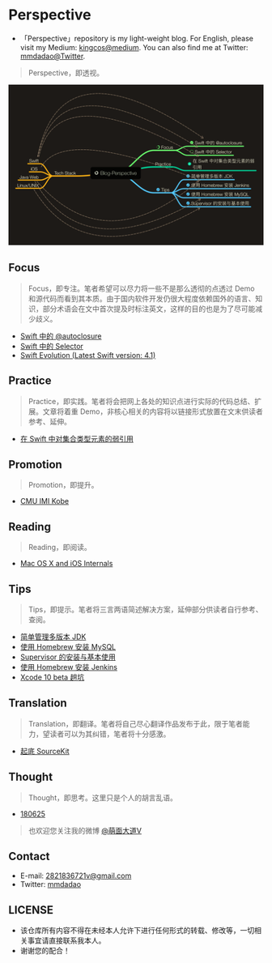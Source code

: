 # Perspective

- 「Perspective」repository is my light-weight blog. For English, please visit my Medium: [kingcos@medium](http://medium.com/@kingcos). You can also find me at Twitter: [mmdadao@Twitter](https://twitter.com/mmdadao/).

> Perspective，即透视。

![Blog-Perspective Mind Map](Blog-Perspective.png)

## Focus

> Focus，即专注。笔者希望可以尽力将一些不是那么透彻的点透过 Demo 和源代码而看到其本质。由于国内软件开发仍很大程度依赖国外的语言、知识，部分术语会在文中首次提及时标注英文，这样的目的也是为了尽可能减少歧义。

- [Swift 中的 @autoclosure](https://github.com/kingcos/Perspective/issues/5)
- [Swift 中的 Selector](Posts/Focus/Swift_Selector)
- [Swift Evolution (Latest Swift version: 4.1)](https://github.com/kingcos/Perspective/issues/11)

## Practice

> Practice，即实践。笔者将会把网上各处的知识点进行实际的代码总结、扩展。文章将着重 Demo，非核心相关的内容将以链接形式放置在文末供读者参考、延伸。

- [在 Swift 中对集合类型元素的弱引用](https://github.com/kingcos/Perspective/issues/6)

## Promotion

> Promotion，即提升。

- [CMU IMI Kobe](Posts/Promotion/CMU_IMI_Kobe/2-1_How_To_Apply)

## Reading

> Reading，即阅读。

- [Mac OS X and iOS Internals](/Posts/Reading/MacOSX_and_iOS_Internals)

## Tips

> Tips，即提示。笔者将三言两语简述解决方案，延伸部分供读者自行参考、查阅。

- [简单管理多版本 JDK](https://github.com/kingcos/Perspective/issues/7)
- [使用 Homebrew 安装 MySQL](https://github.com/kingcos/Perspective/issues/8)
- [Supervisor 的安装与基本使用](https://github.com/kingcos/Perspective/issues/9)
- [使用 Homebrew 安装 Jenkins](https://github.com/kingcos/Perspective/issues/10)
- [Xcode 10 beta 趟坑](https://github.com/kingcos/Perspective/issues/13)

## Translation

> Translation，即翻译。笔者将自己尽心翻译作品发布于此，限于笔者能力，望读者可以为其纠错，笔者将十分感激。

- [起底 SourceKit](https://github.com/kingcos/Perspective/issues/12)

## Thought

> Thought，即思考。这里只是个人的胡言乱语。

- [180625](/Posts/Thought/180625)

> 也欢迎您关注我的微博 [@萌面大道V](http://weibo.com/375975847)

## Contact

- E-mail: [2821836721v@gmail.com](mailto:2821836721v@gmail.com)
- Twitter: [mmdadao](https://twitter.com/mmdadao/)

## LICENSE

- 该仓库所有内容不得在未经本人允许下进行任何形式的转载、修改等，一切相关事宜请直接联系我本人。
- 谢谢您的配合！
